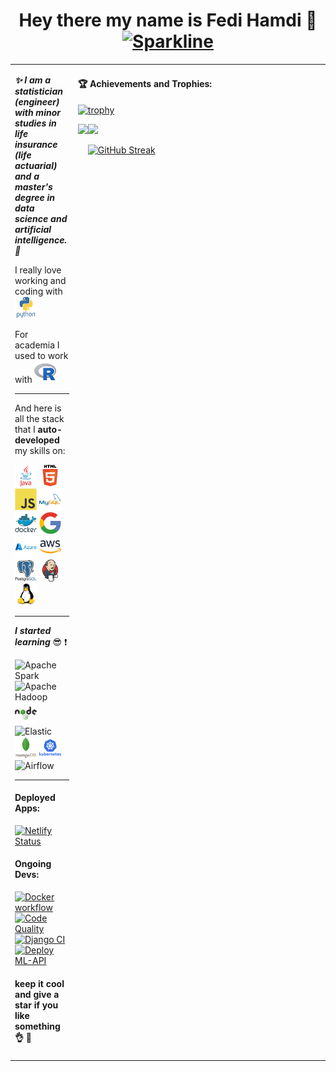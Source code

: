 <div align="center">
 
# Hey there my name is Fedi Hamdi :wave: [![Sparkline](https://stars.medv.io/Naereen/badges.svg)](https://stars.medv.io/Naereen/badges)
</div>

<table>
<tr>
<td style="width: 20%; vertical-align: top;">

***✨ I am a statistician (engineer) with minor studies in life insurance (life actuarial) and a master's degree in data science and artificial intelligence.🔭***

I really love working and coding with <img src="https://raw.githubusercontent.com/devicons/devicon/master/icons/python/python-original-wordmark.svg" alt="python" width="35" height="35" />

For academia I used to work with <img src="https://raw.githubusercontent.com/devicons/devicon/master/icons/r/r-original.svg" alt="R" width="35" height="35" />

___

 And here is all the stack that I **auto-developed** my skills on:

<img src="https://raw.githubusercontent.com/devicons/devicon/master/icons/java/java-original-wordmark.svg" alt="Java" width="35" height="35" />
<img src="https://raw.githubusercontent.com/devicons/devicon/master/icons/html5/html5-original-wordmark.svg" alt="HTML5" width="35" height="35" />
<img src="https://raw.githubusercontent.com/devicons/devicon/master/icons/javascript/javascript-original.svg" alt="JavaScript" width="35" height="35" />
<img src="https://raw.githubusercontent.com/devicons/devicon/master/icons/mysql/mysql-original-wordmark.svg" alt="MySQL" width="35" height="35" />
<img src="https://raw.githubusercontent.com/devicons/devicon/master/icons/docker/docker-original-wordmark.svg" alt="Docker" width="35" height="35" />
<img src="https://raw.githubusercontent.com/devicons/devicon/master/icons/google/google-original.svg" alt="Google Colab" width="35" height="35" />
<img src="https://raw.githubusercontent.com/devicons/devicon/master/icons/azure/azure-original-wordmark.svg" alt="Azure" width="35" height="35" />
<img src="https://raw.githubusercontent.com/devicons/devicon/master/icons/amazonwebservices/amazonwebservices-original-wordmark.svg" alt="AWS" width="35" height="35" />
<img src="https://raw.githubusercontent.com/devicons/devicon/master/icons/postgresql/postgresql-original-wordmark.svg" alt="PostgreSQL" width="35" height="35" />
<img src="https://raw.githubusercontent.com/devicons/devicon/master/icons/jenkins/jenkins-original.svg" alt="Jenkins" width="35" height="35" />
<img src="https://raw.githubusercontent.com/devicons/devicon/master/icons/linux/linux-original.svg" alt="Linux" width="35" height="35" />

___

***I started learning*** :sunglasses: :exclamation:

<img src="https://cdn.jsdelivr.net/gh/devicons/devicon@latest/icons/apachespark/apachespark-original-wordmark.svg" alt="Apache Spark" width="35" height="35" />
<img src="https://cdn.jsdelivr.net/gh/devicons/devicon@latest/icons/hadoop/hadoop-original-wordmark.svg" alt="Apache Hadoop" width="35" height="35" />
<img src="https://raw.githubusercontent.com/devicons/devicon/master/icons/nodejs/nodejs-original-wordmark.svg" alt="NodeJS" width="35" height="35" />
<img src="https://cdn.jsdelivr.net/gh/devicons/devicon@latest/icons/elasticsearch/elasticsearch-original-wordmark.svg" alt="Elastic" width="45" height="55" />
<img src="https://raw.githubusercontent.com/devicons/devicon/master/icons/mongodb/mongodb-original-wordmark.svg" alt="MongoDB" width="35" height="35" />
<img src="https://raw.githubusercontent.com/devicons/devicon/master/icons/kubernetes/kubernetes-plain-wordmark.svg" alt="Kubernetes" width="35" height="35" />
<img src="https://cdn.jsdelivr.net/gh/devicons/devicon@latest/icons/apacheairflow/apacheairflow-original-wordmark.svg" alt="Airflow" width="35" height="35" />


___

#### Deployed Apps: 

[![Netlify Status](https://api.netlify.com/api/v1/badges/1ee9fe6c-35a8-464d-bcb3-b6c4c9a03b50/deploy-status)](https://app.netlify.com/sites/fedisentimentapp/deploys)

#### Ongoing Devs:

[![Docker workflow](https://github.com/fedihamdi/meteodata/actions/workflows/docker-image.yml/badge.svg)](https://github.com/fedihamdi/meteodata/actions/workflows/docker-image.yml)
[![Code Quality](https://github.com/fedihamdi/meteodata/actions/workflows/pylint.yml/badge.svg)](https://github.com/fedihamdi/meteodata/actions/workflows/pylint.yml)
[![Django CI](https://github.com/fedihamdi/meteodata/actions/workflows/django.yml/badge.svg)](https://github.com/fedihamdi/meteodata/actions/workflows/django.yml)
[![Deploy ML-API](https://github.com/fedihamdi/deeplearning-flask-react-app/actions/workflows/render.yml/badge.svg)](https://github.com/fedihamdi/deeplearning-flask-react-app/actions/workflows/render.yml)

#### keep it cool and give a star if you like something :ok_hand: 🧠

</td>
<td style="width: 80%; vertical-align: top;">

#### 🏆 Achievements and Trophies:

[![trophy](https://trophy-fedi.vercel.app/?username=fedihamdi&theme=gruvbox&column=3&no-frame=true)](https://github.com/fedihamdi/)

<img height="170" align="left" src="https://stats-fedi.vercel.app/api?username=fedihamdi&count_private=true&include_all_commits=true&show_icons=true" />

<img src="https://stats-fedi.vercel.app/api/top-langs/?username=fedihamdi&layout=compact&hide=html,css,scss,jupyter%20notebook,javascript" />

[![GitHub Streak](https://streak-stats.demolab.com?user=fedihamdi&hide_border=true&mode=weekly)](https://git.io/streak-stats)

</td>
</tr>
</table>
